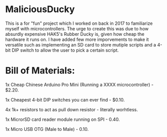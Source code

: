 # MaliciousDucky
This is a for "fun" project which I worked on back in 2017 to familiarize myself with microcontrollers. The urge to create this was due to how absurdly expensive HAK5's Rubber Ducky is, given how cheap the hardware it runs on. I have added few more imporvements to make it versatile such as implementing an SD card to store mutiple scripts and a 4-bit DIP switch to allow the user to pick a certain script.

# Bill of Materials:

1x Cheap Chinese Arduino Pro Mini (Running a XXXX microcontroller) - $2.20.

1x Cheapest 4-bit DIP switches you can ever find - $0.10.

4x 1k+ resistors to act as pull down resistor - literally worhtless. 

1x MicrorSD card reader module running on SPI - 0.40.

1x Micro USB OTG (Male to Male) - 0.10.




